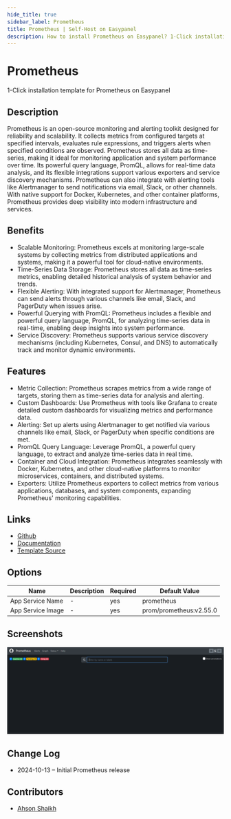```yaml
---
hide_title: true
sidebar_label: Prometheus
title: Prometheus | Self-Host on Easypanel
description: How to install Prometheus on Easypanel? 1-Click installation template for Prometheus on Easypanel
---
```


<!-- generated -->

# Prometheus

1-Click installation template for Prometheus on Easypanel

## Description

Prometheus is an open-source monitoring and alerting toolkit designed for reliability and scalability. It collects metrics from configured targets at specified intervals, evaluates rule expressions, and triggers alerts when specified conditions are observed. Prometheus stores all data as time-series, making it ideal for monitoring application and system performance over time. Its powerful query language, PromQL, allows for real-time data analysis, and its flexible integrations support various exporters and service discovery mechanisms. Prometheus can also integrate with alerting tools like Alertmanager to send notifications via email, Slack, or other channels. With native support for Docker, Kubernetes, and other container platforms, Prometheus provides deep visibility into modern infrastructure and services.

## Benefits

- Scalable Monitoring: Prometheus excels at monitoring large-scale systems by collecting metrics from distributed applications and systems, making it a powerful tool for cloud-native environments.
- Time-Series Data Storage: Prometheus stores all data as time-series metrics, enabling detailed historical analysis of system behavior and trends.
- Flexible Alerting: With integrated support for Alertmanager, Prometheus can send alerts through various channels like email, Slack, and PagerDuty when issues arise.
- Powerful Querying with PromQL: Prometheus includes a flexible and powerful query language, PromQL, for analyzing time-series data in real-time, enabling deep insights into system performance.
- Service Discovery: Prometheus supports various service discovery mechanisms (including Kubernetes, Consul, and DNS) to automatically track and monitor dynamic environments.

## Features

- Metric Collection: Prometheus scrapes metrics from a wide range of targets, storing them as time-series data for analysis and alerting.
- Custom Dashboards: Use Prometheus with tools like Grafana to create detailed custom dashboards for visualizing metrics and performance data.
- Alerting: Set up alerts using Alertmanager to get notified via various channels like email, Slack, or PagerDuty when specific conditions are met.
- PromQL Query Language: Leverage PromQL, a powerful query language, to extract and analyze time-series data in real time.
- Container and Cloud Integration: Prometheus integrates seamlessly with Docker, Kubernetes, and other cloud-native platforms to monitor microservices, containers, and distributed systems.
- Exporters: Utilize Prometheus exporters to collect metrics from various applications, databases, and system components, expanding Prometheus' monitoring capabilities.

## Links

- [Github](https://github.com/prometheus/prometheus)
- [Documentation](https://prometheus.io/docs/introduction/overview/)
- [Template Source](https://github.com/easypanel-io/templates/tree/main/templates/promethus)

## Options

Name | Description | Required | Default Value
-|-|-|-
App Service Name | - | yes | prometheus
App Service Image | - | yes | prom/prometheus:v2.55.0

## Screenshots

![Prometheus Screenshot](./assets/screenshot.png)

## Change Log

- 2024-10-13 – Initial Prometheus release

## Contributors

- [Ahson Shaikh](https://github.com/Ahson-Shaikh)
